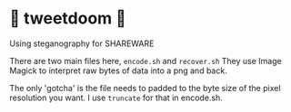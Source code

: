 # 👿 tweetdoom 👿

Using steganography for SHAREWARE

There are two main files here, `encode.sh` and `recover.sh` They use Image Magick to interpret raw bytes of data into a png and back.

The only 'gotcha' is the file needs to padded to the byte size of the pixel resolution you want. I use `truncate` for that in encode.sh.
